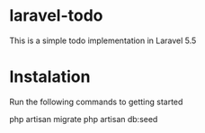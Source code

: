 # laravel-todo
This is a simple todo implementation in Laravel 5.5

# Instalation
Run the following commands to getting started

php artisan migrate
php artisan db:seed
